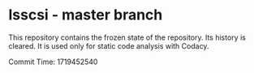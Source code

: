 # lsscsi - master branch

This repository contains the frozen state of the repository.
Its history is cleared. It is used only for static code
analysis with Codacy.

Commit Time: 1719452540
